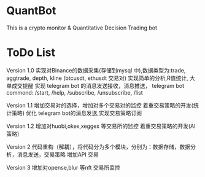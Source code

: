 # QuantBot
This is a crypto monitor & Quantitative Decision Trading bot

# ToDo List

Version 1.0
    实现对Binance的数据采集(存储到mysql 中),数据类型为:trade, aggtrade, depth, kline (btcusdt, ethusdt 交易对)
    实现简单的分析,R值统计, 大单成交提醒
    实现 telegram bot 的消息发送接收，消息推送，
        telegram bot commond:
            /start, /help, /subscribe, /unsubscribe, /list

Version 1.1
    增加交易对的选择，增加对多个交易对的监控
    着重交易策略的开发(统计策略)
    优化 telegram bot的消息发送,实现交易策略订阅


Version 1.2
    增加对huobi,okex,xeggex 等交易所的监控
    着重交易策略的开发(AI策略)

Version 2
    代码重构（解耦），将代码分为多个模块，分别为：数据存储，数据分析，消息发送，交易策略
    增加API 交易


Version 3
    增加对opense,blur 等nft 交易所监控    

